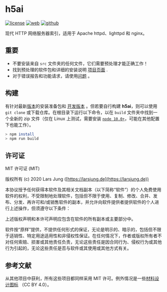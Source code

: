 # h5ai

[![license](https://img.shields.io/badge/license-MIT-a0a060.svg?style=flat-square)](https://github.com/lrsjng/h5ai) [![web](https://img.shields.io/badge/web-larsjung.de/h5ai-a0a060.svg?style=flat-square)](https://larsjung.de/h5ai/) [![github](https://img.shields.io/badge/github-lrsjng/h5ai-a0a060.svg?style=flat-square)](https://github.com/lrsjng/h5ai)

现代 HTTP 网络服务器索引，适用于 Apache httpd、lighttpd 和 nginx。

## 重要

*   不要安装来自 `src` 文件夹的任何文件，它们需要预处理才能正确工作！
*   找到预处理的软件包和详细的安装说明 [项目页面](https://larsjung.de/h5ai/) .
*   对于错误报告和功能请求，请使用[问题](https://github.com/lrsjng/h5ai/issues) 。

## 构建

有针对最新[版本](https://release.larsjung.de/h5ai/)的安装准备包和 [开发版本](https://release.larsjung.de/h5ai/develop/) 。但若要自行构建 **h5ai**，则可以使用 `git clone` 或下载仓库。在根目录下运行以下命令，以在 `build` 文件夹中找到一个全新的 zip 文件（仅在 Linux 上测试，需要安装 [`node 10.0+`](https://nodejs.org)，可能在其他配置下也能工作）。

```sh
> npm install
> npm run build
```

## 许可证

MIT 许可证 (MIT)

版权所有 (c) 2020 Lars Jung ([https://larsjung.de](https://larsjung.de))

本协议授予任何获得本软件及其相关文档副本（以下简称“软件”）的个人免费使用软件的权利，不受限制地处理软件，包括但不限于使用、复制、修改、合并、发布、分发、再许可和/或销售软件的副本，并允许向软件提供者提供软件的个人进行上述操作，但须遵守以下条件：

上述版权声明和本许可声明应包含在软件的所有副本或主要部分中。

软件按“原样”提供，不提供任何形式的保证，无论是明示的、暗示的，包括但不限于适销性、特定用途适用性和非侵权性保证。在任何情况下，作者或版权所有者不对任何索赔、损害或其他责任负责，无论这些责任是因合同行为、侵权行为或其他行为引起的，无论这些责任是否与软件或其使用或其他方式有关。

## 参考文献

从其他项目中获利，所有这些项目都同样采用 MIT 许可。例外情况是一些[材料设计图标](https://github.com/google/material-design-icons) （CC BY 4.0）。